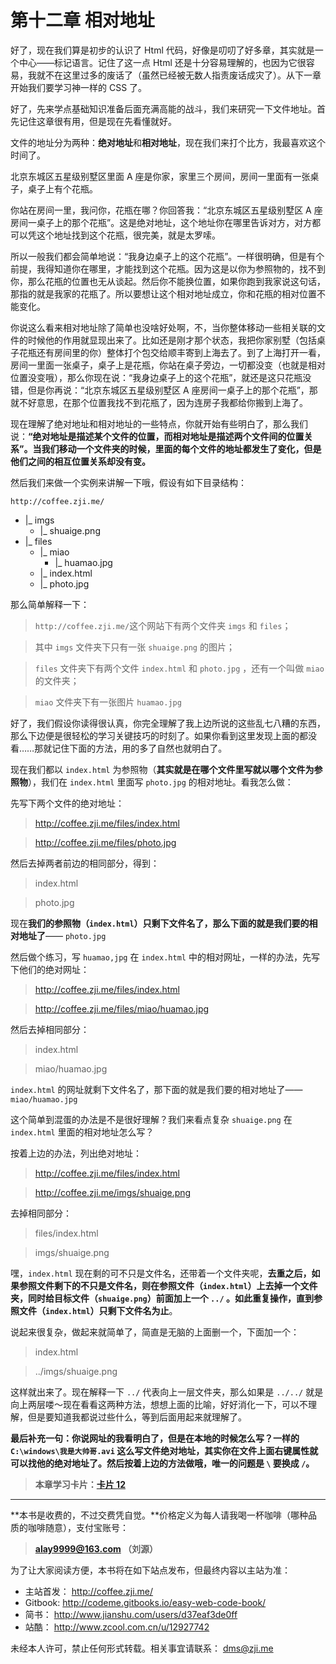 第十二章 相对地址
===

好了，现在我们算是初步的认识了 Html 代码，好像是叨叨了好多章，其实就是一个中心——标记语言。记住了这一点 Html 还是十分容易理解的，也因为它很容易，我就不在这里过多的废话了（虽然已经被无数人指责废话成灾了）。从下一章开始我们要学习神一样的 CSS 了。

好了，先来学点基础知识准备后面充满高能的战斗，我们来研究一下文件地址。首先记住这章很有用，但是现在先看懂就好。

文件的地址分为两种：**绝对地址**和**相对地址**，现在我们来打个比方，我最喜欢这个时间了。

北京东城区五星级别墅区里面 A 座是你家，家里三个房间，房间一里面有一张桌子，桌子上有个花瓶。

你站在房间一里，我问你，花瓶在哪？你回答我：“北京东城区五星级别墅区 A 座房间一桌子上的那个花瓶”。这是绝对地址，这个地址你在哪里告诉对方，对方都可以凭这个地址找到这个花瓶，很完美，就是太罗嗦。

所以一般我们都会简单地说：“我身边桌子上的这个花瓶”。一样很明确，但是有个前提，我得知道你在哪里，才能找到这个花瓶。因为这是以你为参照物的，找不到你，那么花瓶的位置也无从谈起。然后你不能换位置，如果你跑到我家说这句话，那指的就是我家的花瓶了。所以要想让这个相对地址成立，你和花瓶的相对位置不能变化。

你说这么看来相对地址除了简单也没啥好处啊，不，当你整体移动一些相关联的文件的时候他的作用就显现出来了。比如还是刚才那个状态，我把你家别墅（包括桌子花瓶还有房间里的你）整体打个包交给顺丰寄到上海去了。到了上海打开一看，房间一里面一张桌子，桌子上是花瓶，你站在桌子旁边，一切都没变（也就是相对位置没变哦），那么你现在说：“我身边桌子上的这个花瓶”，就还是这只花瓶没错，但是你再说：“北京东城区五星级别墅区 A 座房间一桌子上的那个花瓶”，那就不好意思，在那个位置我找不到花瓶了，因为连房子我都给你搬到上海了。

现在理解了绝对地址和相对地址的一些特点，你就开始有些明白了，那么我们说：**“绝对地址是描述某个文件的位置，而相对地址是描述两个文件间的位置关系”。当我们移动一个文件夹的时候，里面的每个文件的地址都发生了变化，但是他们之间的相互位置关系却没有变。**

然后我们来做一个实例来讲解一下哦，假设有如下目录结构：

`http://coffee.zji.me/`
* |_ imgs
	* |_ shuaige.png
* |_ files
	* |_ miao
		* |_ huamao.jpg
	* |_ index.html
	* |_ photo.jpg

那么简单解释一下：

> `http://coffee.zji.me/`这个网站下有两个文件夹 `imgs` 和 `files`；

> 其中 `imgs` 文件夹下只有一张 `shuaige.png` 的图片；

> `files` 文件夹下有两个文件 `index.html` 和 `photo.jpg` ，还有一个叫做 `miao` 的文件夹；

> `miao` 文件夹下有一张图片 `huamao.jpg`

好了，我们假设你读得很认真，你完全理解了我上边所说的这些乱七八糟的东西，那么下边便是很轻松的学习关键技巧的时刻了。如果你看到这里发现上面的都没看……那就记住下面的方法，用的多了自然也就明白了。

现在我们都以 `index.html` 为参照物（**其实就是在哪个文件里写就以哪个文件为参照物**），我们在  `index.html` 里面写 `photo.jpg` 的相对地址。看我怎么做：

先写下两个文件的绝对地址：

> http://coffee.zji.me/files/index.html

> http://coffee.zji.me/files/photo.jpg

然后去掉两者前边的相同部分，得到：

> index.html

> photo.jpg

现在**我们的参照物（`index.html`）只剩下文件名了，那么下面的就是我们要的相对地址了**—— `photo.jpg`

然后做个练习，写 `huamao,jpg` 在 `index.html` 中的相对网址，一样的办法，先写下他们的绝对网址：

> http://coffee.zji.me/files/index.html

> http://coffee.zji.me/files/miao/huamao.jpg

然后去掉相同部分：

> index.html

> miao/huamao.jpg

`index.html` 的网址就剩下文件名了，那下面的就是我们要的相对地址了——`miao/huamao.jpg`

这个简单到混蛋的办法是不是很好理解？我们来看点复杂 `shuaige.png` 在 `index.html` 里面的相对地址怎么写？

按着上边的办法，列出绝对地址：

> http://coffee.zji.me/files/index.html

> http://coffee.zji.me/imgs/shuaige.png

去掉相同部分：

> files/index.html

> imgs/shuaige.png

嘿，`index.html` 现在剩的可不只是文件名，还带着一个文件夹呢，**去重之后，如果参照文件剩下的不只是文件名，则在参照文件（`index.html`）上去掉一个文件夹，同时给目标文件（`shuaige.png`）前面加上一个 `../` 。如此重复操作，直到参照文件（`index.html`）只剩下文件名为止**。

说起来很复杂，做起来就简单了，简直是无脑的上面删一个，下面加一个：

> index.html

> ../imgs/shuaige.png

这样就出来了。现在解释一下 `../` 代表向上一层文件夹，那么如果是 `../../` 就是向上两层喽～现在看看这两种方法，想想上面的比喻，好好消化一下，可以不理解，但是要知道我都说过些什么，等到后面用起来就理解了。

**最后补充一句：你说网址的我看明白了，但是在本地的时候怎么写？一样的 `C:\windows\我是大帅哥.avi` 这么写文件绝对地址，其实你在文件上面右键属性就可以找他的绝对地址了。然后按着上边的方法做哦，唯一的问题是 `\` 要换成 `/`。**

> **本章学习卡片：[卡片 12](http://coffee.zji.me/card.html?name=chapter12)**

---

**本书是收费的，不过交费凭自觉。**价格定义为每人请我喝一杯咖啡（哪种品质的咖啡随意），支付宝账号：

> **alay9999@163.com  （刘源）**

为了让大家阅读方便，本书将在如下站点发布，但最终内容以主站为准：

* 主站首发： http://coffee.zji.me/
* Gitbook: http://codeme.gitbooks.io/easy-web-code-book/
* 简书： http://www.jianshu.com/users/d37eaf3de0ff
* 站酷： http://www.zcool.com.cn/u/12927742

未经本人许可，禁止任何形式转载。相关事宜请联系： dms@zji.me